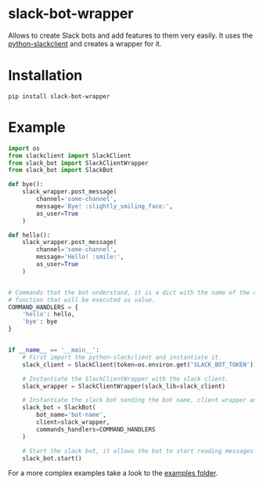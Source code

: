 # slack-bot-wrapper

Allows to create Slack bots and add features to them very easily.
It uses the [python-slackclient](https://github.com/slackapi/python-slackclient) and creates a wrapper for it.

# Installation
` pip install slack-bot-wrapper `


# Example

```python
import os
from slackclient import SlackClient
from slack_bot import SlackClientWrapper
from slack_bot import SlackBot

def bye():
    slack_wrapper.post_message(
        channel='some-channel',
        message='Bye! :slightly_smiling_face:',
        as_user=True
    )

def hello():
    slack_wrapper.post_message(
        channel='some-channel',
        message='Hello! :smile:',
        as_user=True
    )


# Commands that the bot understand, it is a dict with the name of the command as key and the 
# function that will be executed as value.
COMMAND_HANDLERS = {
    'hello': hello,
    'bye': bye
}


if __name__ == '__main__':
    # First import the python-slackclient and instantiate it.
    slack_client = SlackClient(token=os.environ.get('SLACK_BOT_TOKEN'))

    # Instantiate the SlackClientWrapper with the slack client.
    slack_wrapper = SlackClientWrapper(slack_lib=slack_client)

    # Instantiate the slack bot sending the bot name, client wrapper and the commands
    slack_bot = SlackBot(
        bot_name='bot-name',
        client=slack_wrapper,
        commands_handlers=COMMAND_HANDLERS
    )

    # Start the slack bot, it allows the bot to start reading messages and interact with the users
    slack_bot.start()
```

For a more complex examples take a look to the [examples folder](https://github.com/nicolastrres/slack-bot-wrapper/tree/master/examples).
